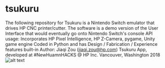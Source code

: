 # tsukuru
The following repository for Tsukuru is a Nintendo Switch emulator that drives HP CNC printer/cutter.
The software is a demo version of the User Interface that would eventually go onto Nintendo Switch's console
API usage: Incorporates HP Pixel Intelligence, HP Z-Camera, pygame, Unity game engine
Coded in Python and has Design / Fabrication / Experience features built-in
Author: Jiaqi Zou (jiaqi.zou@hp.com)
Tsukuru App, developed at #NewHuamnHACKS @ HP Inc. Vancouver, Washington 2018
![alt text](https://github.com/ksingarajah/genesis/blob/master/thumbnail/frontpage.png?raw=true)
